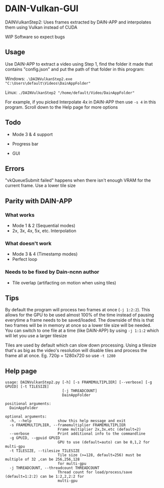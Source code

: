 # DAIN-Vulkan-GUI

DAINVulkanStep2: Uses frames extracted by DAIN-APP and interpolates them using Vulkan instead of CUDA

WIP Software so expect bugs
## Usage
Use DAIN-APP to extract a video using Step 1, find the folder it made that contains "config.json" and put the path of that folder in this program:

Windows: `.\DAINVulkanStep2.exe "C:\Users\default\Videos\DainAppFolder"`

Linux: `./DAINVulkanStep2 "/home/default/Video/DainAppFolder"`

For example, if you picked Interpolate 4x in DAIN-APP then use `-s 4` in this program. Scroll down to the Help page for more options

## Todo

* Mode 3 & 4 support

* Progress bar

* GUI

## Errors
"vkQueueSubmit failed" happens when there isn't enough VRAM for the current frame. Use a lower tile size

## Parity with DAIN-APP
### What works
* Mode 1 & 2 (Sequential modes)
* 2x, 3x, 4x, 5x, etc. Interpolation

### What doesn't work
* Mode 3 & 4 (Timestamp modes)
* Perfect loop

### Needs to be fixed by Dain-ncnn author
* Tile overlap (artifacting on motion when using tiles)

## Tips
By default the program will process two frames at once (`-j 1:2:2`). This allows for the GPU to be used almost 100% of the time instead of pausing everytime a frame needs to be saved/loaded. The downside of this is that two frames will be in memory at once so a lower tile size will be needed.
You can switch to one file at a time (like DAIN-APP) by using `-j 1:1:2` which will let you use a larger tilesize

Tiles are used by default which can slow down processing. Using a tilesize that's as big as the video's resolution will disable tiles and process the frame all at once. Eg. 720p = 1280x720 so use `-t 1280`

## Help page
```
usage: DAINVulkanStep2.py [-h] [-s FRAMEMULTIPLIER] [--verbose] [-g GPUID] [-t TILESIZE]
                          [-j THREADCOUNT]
                          DainAppFolder

positional arguments:
  DainAppFolder

optional arguments:
  -h, --help            show this help message and exit
  -s FRAMEMULTIPLIER, --framemultiplier FRAMEMULTIPLIER
                        Frame multiplier 2x,3x,etc (default=2)
  --verbose             Print additional info to the commandline
  -g GPUID, --gpuid GPUID
                        GPU to use (default=auto) can be 0,1,2 for multi-gpu
  -t TILESIZE, --tilesize TILESIZE
                        Tile size (>=128, default=256) must be multiple of 32 ,can be 256,256,128
                        for multi-gpu
  -j THREADCOUNT, --threadcount THREADCOUNT
                        Thread count for load/process/save (default=1:2:2) can be 1:2,2,2:2 for
                        multi-gpu
```
